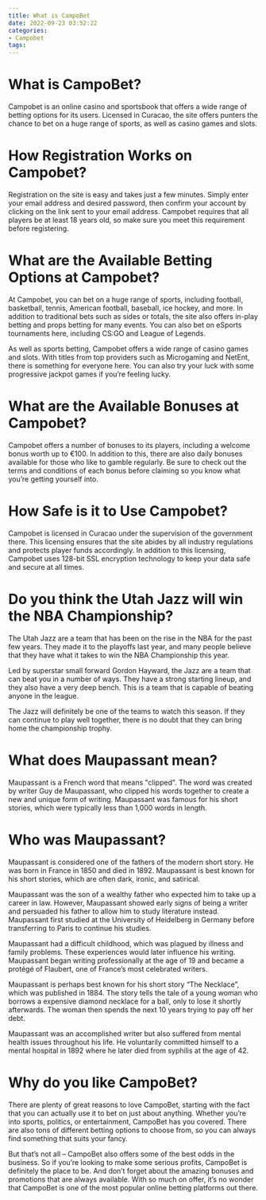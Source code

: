```yaml
---
title: What is CampoBet
date: 2022-09-23 03:52:22
categories:
- Campobet
tags:
---
```



#  What is CampoBet?

Campobet is an online casino and sportsbook that offers a wide range of betting options for its users. Licensed in Curacao, the site offers punters the chance to bet on a huge range of sports, as well as casino games and slots.

# How Registration Works on Campobet?

Registration on the site is easy and takes just a few minutes. Simply enter your email address and desired password, then confirm your account by clicking on the link sent to your email address. Campobet requires that all players be at least 18 years old, so make sure you meet this requirement before registering.

# What are the Available Betting Options at Campobet?

At Campobet, you can bet on a huge range of sports, including football, basketball, tennis, American football, baseball, ice hockey, and more. In addition to traditional bets such as sides or totals, the site also offers in-play betting and props betting for many events. You can also bet on eSports tournaments here, including CS:GO and League of Legends.

As well as sports betting, Campobet offers a wide range of casino games and slots. With titles from top providers such as Microgaming and NetEnt, there is something for everyone here. You can also try your luck with some progressive jackpot games if you’re feeling lucky.

# What are the Available Bonuses at Campobet?

Campobet offers a number of bonuses to its players, including a welcome bonus worth up to €100. In addition to this, there are also daily bonuses available for those who like to gamble regularly. Be sure to check out the terms and conditions of each bonus before claiming so you know what you’re getting yourself into.

# How Safe is it to Use Campobet?

Campobet is licensed in Curacao under the supervision of the government there. This licensing ensures that the site abides by all industry regulations and protects player funds accordingly. In addition to this licensing, Campobet uses 128-bit SSL encryption technology to keep your data safe and secure at all times.

#  Do you think the Utah Jazz will win the NBA Championship?

The Utah Jazz are a team that has been on the rise in the NBA for the past few years. They made it to the playoffs last year, and many people believe that they have what it takes to win the NBA Championship this year.

Led by superstar small forward Gordon Hayward, the Jazz are a team that can beat you in a number of ways. They have a strong starting lineup, and they also have a very deep bench. This is a team that is capable of beating anyone in the league.

The Jazz will definitely be one of the teams to watch this season. If they can continue to play well together, there is no doubt that they can bring home the championship trophy.

#  What does Maupassant mean?

Maupassant is a French word that means "clipped". The word was created by writer Guy de Maupassant, who clipped his words together to create a new and unique form of writing. Maupassant was famous for his short stories, which were typically less than 1,000 words in length.

#  Who was Maupassant?

Maupassant is considered one of the fathers of the modern short story. He was born in France in 1850 and died in 1892. Maupassant is best known for his short stories, which are often dark, ironic, and satirical.

Maupassant was the son of a wealthy father who expected him to take up a career in law. However, Maupassant showed early signs of being a writer and persuaded his father to allow him to study literature instead. Maupassant first studied at the University of Heidelberg in Germany before transferring to Paris to continue his studies.

Maupassant had a difficult childhood, which was plagued by illness and family problems. These experiences would later influence his writing. Maupassant began writing professionally at the age of 19 and became a protégé of Flaubert, one of France’s most celebrated writers.

Maupassant is perhaps best known for his short story “The Necklace”, which was published in 1884. The story tells the tale of a young woman who borrows a expensive diamond necklace for a ball, only to lose it shortly afterwards. The woman then spends the next 10 years trying to pay off her debt.

Maupassant was an accomplished writer but also suffered from mental health issues throughout his life. He voluntarily committed himself to a mental hospital in 1892 where he later died from syphilis at the age of 42.

#  Why do you like CampoBet?

There are plenty of great reasons to love CampoBet, starting with the fact that you can actually use it to bet on just about anything. Whether you’re into sports, politics, or entertainment, CampoBet has you covered. There are also tons of different betting options to choose from, so you can always find something that suits your fancy.

But that’s not all – CampoBet also offers some of the best odds in the business. So if you’re looking to make some serious profits, CampoBet is definitely the place to be. And don’t forget about the amazing bonuses and promotions that are always available. With so much on offer, it’s no wonder that CampoBet is one of the most popular online betting platforms out there.